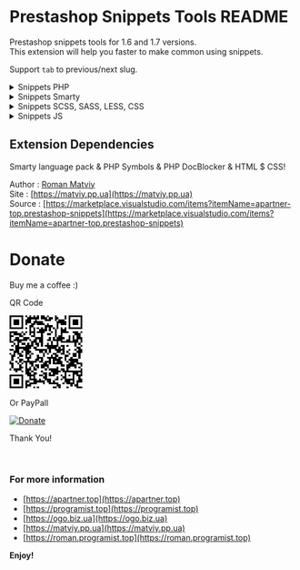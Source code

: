 # Prestashop Snippets Tools README

Prestashop snippets tools for 1.6 and 1.7 versions.<br>
This extension will help you faster to make common using snippets.

Support `tab` to previous/next slug.

<details>
<summary>Snippets PHP</summary>

-   p:dump => var_dump('');
-   p:printr => print_r('');
-   p:getIsset => Checks if a key exists either in $\_POST or $\_GET Tools::getIsset('');
-   p:getval => Tools::getValue('');
-   p:getAllValues => Get all values from $_POST/$\_GET. Tools::getAllValues();
-   p:redirectAdmin => Redirect user to another page (using header Location) Tools::redirectAdmin($url);
-   p:redirectLink => Redirect URLs already containing PS_BASE_URI Tools::redirectLink($url);
-   p:redirect => Redirect user to another page Tools::redirect($url);
-   p:prefix => Db::getInstance->getPrefix();
-   p:token => Give a admin token Tools::getAdminTokenLite('<admin_controller_name>');
-   p:psquery => Show an instance of DBQuery
-   p:sqlexecute => Prestashop DB execute function
-   p:sqlexecuteS => Prestashop DB executeS function
-   p:sqlrow => Give a Db::getInstance()->getRow($sql);
-   p:sqlval => Give a Db::getInstance()->getValue($sql);
-   p:clean => Allows to display the text without HTML tags and slashes
-   p:userBrowser => Get user browser
-   p:userPlatform => Get user platform
-   p:boolVal => Bool Value
-   p:phpVer => Identify the version of php
-   p:camelCaseToKebabCase => Converts SomethingLikeThis to something-like-this
-   p:toUnderscoreCase => Converts SomethingLikeThis to something-like-this
-   p:toCamelCase => Translates a string with underscores into camel case (e.g. first_name -> firstName)
-   p:simplexml_load_file => Function simplexml_load_file()
-   p:class => Create a Prestashop object model sample !
-   p:module => Create a Prestashop Module sample !
-   p:assign => Give a $this->context->smarty->assign(array());
-   p:mail_send => Give a complete Mail::send() call

### Configuration storage service

#### Store configuration data

-   p:configuration::set => Configuration::set(string $key, mixed $value, ShopConstraint $shopConstraint = null);

    > This method returns true if the operation is successful, false otherwise.

#### Check if a configuration data set exists

-   p:configuration::has => Configuration::has(string $key, ShopConstraint $shopConstraint = null);

    > This method returns true if the data exists, false otherwise.

#### Update configuration data

-   p:configuration::updateValue => Configuration::updateValue(string $key, mixed $default = null);

    > This method returns the data for $key if it data exists, or NULL otherwise.

#### Retrieve configuration data

-   p:configuration::get => Configuration::get(string $key, mixed $default = null);

    > This method returns the data for $key if it data exists, or NULL otherwise.
    >
    > If the data is stored as multi language, this will return an array of values indexed by language id.

#### Delete configuration

-   p:configuration::remove = > Configuration::remove(string $key);

    > This method returns nothing, and throws an Exception on error.

<!-- Support `tab` to previous/next slug. -->

### Functions with PHPStorm

-   As you can see, I add new functions , references by PHPStorm.

| shortcut | function                      |
| -------- | ----------------------------- |
| \_c      | build construct method        |
| eco      | echo                          |
| fore     | foreach                       |
| forek    | foreach with key              |
| inc      | include                       |
| inco     | include_once                  |
| prif     | build private method          |
| prisf    | build private static method   |
| prof     | build protected method        |
| prosf    | build protected static method |
| pubf     | build public method           |
| pubsf    | build public static method    |
| rqr      | require                       |
| rqro     | require_once                  |
| thr      | throw new...                  |

<br>

### Magic constants

| shortcut | constant          |
| -------- | ----------------- |
| \_l      | \_\_LINE\_\_      |
| \_f      | \_\_FILE\_\_      |
| \_d      | \_\_DIR\_\_       |
| \_fun    | \_\_FUNCTION\_\_  |
| \_cl     | \_\_CLASS\_\_     |
| \_t      | \_\_TRAIT\_\_     |
| \_m      | \_\_METHOD\_\_    |
| \_n      | \_\_NAMESPACE\_\_ |
| \_cn     | ClassName::class  |

</details>

<details>
<summary>Snippets Smarty</summary>

-   p:l => {l s='' mod='' d='Shop.Theme.Action'}
-   p:l => {l s='' sprintf=[$var|intval] mod='<module_name>' d='Shop.Theme.Action'}
-   p:dump => {$var|dump}
-   p:vdump => {$var|var_dump}
-   p:printr => {$var|print_r}
-   p:hook => {hook h='<hook_name>' mod='<hook_name>'}
-   p:widget => {widget name='<module_name>' hook='<hook_name>'}
-   p:token => {Tools::getAdminTokenLite('<admin_controller_name>')}
-   p:s.get => {$smarty.get.<get_parammetr>}
    > display value of page from URL ($\_GET) http://www.example.com/index.php?page=foo
-   p:s.post => {$smarty.post.<post_parammetr>}
    > display the variable "page" from a form ($\_POST['page'])
-   p:s.cookie => {$smarty.cookies.username}
    > display the value of the cookie "username" ($\_COOKIE['username'])
-   p:s.server_name => {$smarty.server.SERVER_NAME}
    > display the server variable "SERVER_NAME" ($\_SERVER['SERVER_NAME'])
-   p:s.path => {$smarty.env.PATH}
    > display the system environment variable "PATH"
-   p:s.session.id => {$smarty.session.id}
    > display the php session variable "id" ($\_SESSION['id'])
-   p:s.request.username => {$smarty.request.username}
    > display the variable "username" from merged get/post/cookies/server/env

### Link to admin controller

-   p:link-admin-controller => {$link->getAdminLink('<admin_controller_name>')}

### Link to page (new-products, specials, my-account etc.)

-   p:link-page-1.6 => {$link->getPageLink()}
-   p:link-page-1.7 => {url entity='my-account' params=['edited' => 1, 'id' => $id]}

### Link to category

-   p:link-category-1.6 => {$link->getCategoryLink()}
-   p:link-category-1.7 => {url entity='category' id=<id_category> id_lang=<id_lang>}

### Link to product

-   p:link-product-1.6 => {$link->getProductLink()}
-   p:link-product-1.7 => {url entity='product' id=<id_product>}

### Link to module

-   p:link-module-1.6 => {$link->getModuleLink('<module_name>','<controller_name>','<array_of_params>')}
-   p:link-module-1.7 => {url entity='module' name='myModule' controller='myController' params = ['paramKey1' => $paramValue1, 'paramKey2' => $paramValue2]}

### Link to image

-   p:link-image-1.6 => {$link->getCatImageLink()}
-   p:link-image-1.7 => {url entity='categoryImage' id=$id_category name='imageType'}

        > imageType

             cart_default (125px x 125px)
             small_default (98px x 98px)
             medium_default (452px x 452px)
             home_default (250px x 250px)
             large_default (800px x 800px)
             category_default (141px x 180px)
             stores_default (170px x 115px)

</details>

<details>
<summary>Snippets SCSS, SASS, LESS, CSS</summary>

Generate media queries for these devices

-   p:media_phone => Generate Media Query Phone

    ```
    @media screen and (max-width: 767px) {

    }
    ```

-   p:media_tablet => Generate Media Query Tablet

    ```
    @media screen and (min-width: 768px) and (max-width: 991px) {

    }
    ```

-   p:media_desktop => Generate Media Query Desktop

    ```
    @media screen and (min-width: 992px) {

    }
    ```

-   p:flex-center => Display Flex Center attributes

    ```
    display: flex;
    justify-content: center;
    align-items: center;
    ```

</details>

<details>
<summary>Snippets JS</summary>

-   p:for => For Loop

        ```
         for (var index = 0; index < array.length; index++) {
            var element = array[index];

        }
        ```

-   log => Print to console

        ```
        console.log();
        ```

</details>

<!-- ## Features
Describe specific features of your extension including screenshots of your extension in action. Image paths are relative to this README file.

For example if there is an image subfolder under your extension project workspace:

\!\[feature X\]\(images/feature-x.png\)

> Tip: Many popular extensions utilize animations. This is an excellent way to show off your extension! We recommend short, focused animations that are easy to follow. -->
<!-- ## Requirements
If you have any requirements or dependencies, add a section describing those and how to install and configure them. -->
<!-- ## Extension Settings

Include if your extension adds any VS Code settings through the `contributes.configuration` extension point.

For example:

This extension contributes the following settings:

-  `myExtension.enable`: enable/disable this extension
-  `myExtension.thing`: set to `blah` to do something -->
<!-- ## Known Issues
Calling out known issues can help limit users opening duplicate issues against your extension. -->
<!-- ## Release Notes
Users appreciate release notes as you update your extension.
### 0.0.1
Added snippets php, css, and smarty.
---
### 0.0.2
Added snippets smarty, html.
---

-->

<!-- ## Working with Markdown

**Note:** You can author your README using Visual Studio Code. Here are some useful editor keyboard shortcuts:

-  Split the editor (`Cmd+\` on macOS or `Ctrl+\` on Windows and Linux)
-  Toggle preview (`Shift+CMD+V` on macOS or `Shift+Ctrl+V` on Windows and Linux)
-  Press `Ctrl+Space` (Windows, Linux) or `Cmd+Space` (macOS) to see a list of Markdown snippets -->

## Extension Dependencies

Smarty language pack & PHP Symbols & PHP DocBlocker & HTML $ CSS!

Author : [Roman Matviy](https://roman.programist.top)
<br>
Site : [https://matviy.pp.ua](https://matviy.pp.ua)
<br>
Source : [https://marketplace.visualstudio.com/items?itemName=apartner-top.prestashop-snippets](https://marketplace.visualstudio.com/items?itemName=apartner-top.prestashop-snippets)

# Donate

<p>Buy me a coffee :)</p>
<p>QR Code</p>
<p><a href="https://github.com/MatviyRoman/resass/blob/master/img/qr-code.png?raw=true" target="_blank" rel="noopener noreferrer"><img src="https://github.com/MatviyRoman/resass/raw/master/img/qr-code.png?raw=true" alt="donation resass media queries" style="max-width:100%;"></a></p>
<p>Or PayPall</p>
<p><a href="https://www.paypal.com/cgi-bin/webscr?cmd=_s-xclick&amp;hosted_button_id=E2H8329XLYRKQ&amp;source=url" rel="nofollow"><img src="https://camo.githubusercontent.com/361950b331ef676b7eec436a4dbe5a7ce47211a6623dcc889b1f5b7b611b27df/68747470733a2f2f7777772e70617970616c6f626a656374732e636f6d2f656e5f55532f692f62746e2f62746e5f646f6e61746543435f4c472e676966" alt="Donate" data-canonical-src="https://www.paypalobjects.com/en_US/i/btn/btn_donateCC_LG.gif" style="max-width:100%;"></a></p>
<p>Thank You!</p>
<br>

### For more information

-   [https://apartner.top](https://apartner.top)
-   [https://programist.top](https://programist.top)
-   [https://ogo.biz.ua](https://ogo.biz.ua)
-   [https://matviy.pp.ua](https://matviy.pp.ua)
-   [https://roman.programist.top](https://roman.programist.top)

<!-- -  [Visual Studio Code's Markdown Support](http://code.visualstudio.com/docs/languages/markdown)
-  [Markdown Syntax Reference](https://help.github.com/articles/markdown-basics/) -->

**Enjoy!**
